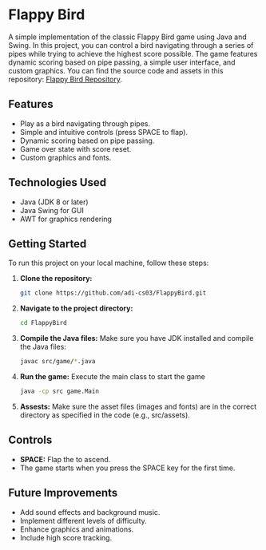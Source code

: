 # Flappy Bird

A simple implementation of the classic Flappy Bird game using Java and Swing. In this project, you can control a bird navigating through a series of pipes while trying to achieve the highest score possible. The game features dynamic scoring based on pipe passing, a simple user interface, and custom graphics. You can find the source code and assets in this repository: [Flappy Bird Repository](https://github.com/adi-cs03/FlappyBird).

## Features

- Play as a bird navigating through pipes.
- Simple and intuitive controls (press SPACE to flap).
- Dynamic scoring based on pipe passing.
- Game over state with score reset.
- Custom graphics and fonts.

## Technologies Used

- Java (JDK 8 or later)
- Java Swing for GUI
- AWT for graphics rendering

## Getting Started

To run this project on your local machine, follow these steps:

1. **Clone the repository:**
   ```bash
   git clone https://github.com/adi-cs03/FlappyBird.git
   
2. **Navigate to the project directory:**
   ```bash
   cd FlappyBird
   
3. **Compile the Java files:** Make sure you have JDK installed and compile the Java files:
   ```bash
   javac src/game/*.java
   
4. **Run the game:** Execute the main class to start the game
   ```bash
   java -cp src game.Main

5. **Assests:** Make sure the asset files (images and fonts) are in the correct directory as specified in the code (e.g., src/assets).

## Controls
- **SPACE:** Flap the to ascend.
- The game starts when you press the SPACE key for the first time.

## Future Improvements
- Add sound effects and background music.
- Implement different levels of difficulty.
- Enhance graphics and animations.
- Include high score tracking.
